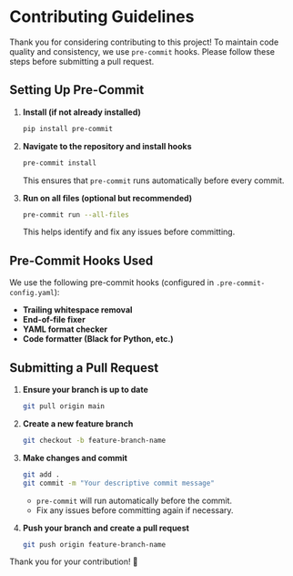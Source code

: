 # Contributing Guidelines

Thank you for considering contributing to this project! To maintain code quality and consistency, we use `pre-commit`
hooks. Please follow these steps before submitting a pull request.

## Setting Up Pre-Commit

1. **Install (if not already installed)**

   ```sh
   pip install pre-commit
   ```

2. **Navigate to the repository and install hooks**

   ```sh
   pre-commit install
   ```

   This ensures that `pre-commit` runs automatically before every commit.

3. **Run on all files (optional but recommended)**

   ```sh
   pre-commit run --all-files
   ```

   This helps identify and fix any issues before committing.

## Pre-Commit Hooks Used

We use the following pre-commit hooks (configured in `.pre-commit-config.yaml`):

- **Trailing whitespace removal**
- **End-of-file fixer**
- **YAML format checker**
- **Code formatter (Black for Python, etc.)**

## Submitting a Pull Request

1. **Ensure your branch is up to date**

   ```sh
   git pull origin main
   ```

2. **Create a new feature branch**

   ```sh
   git checkout -b feature-branch-name
   ```

3. **Make changes and commit**

   ```sh
   git add .
   git commit -m "Your descriptive commit message"
   ```

    - `pre-commit` will run automatically before the commit.
    - Fix any issues before committing again if necessary.

4. **Push your branch and create a pull request**

   ```sh
   git push origin feature-branch-name
   ```

Thank you for your contribution! 🚀

